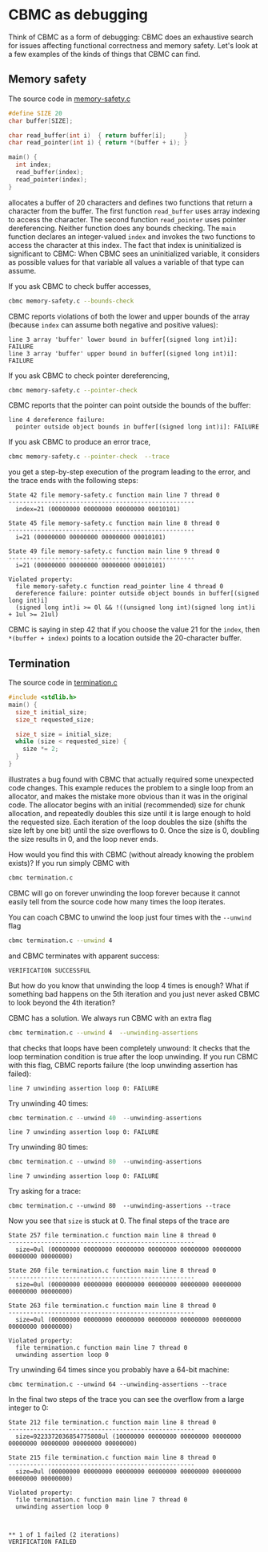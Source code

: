 # CBMC as debugging

Think of CBMC as a form of debugging: CBMC does an exhaustive search for
issues affecting functional correctness and memory safety.  Let's look
at a few examples of the kinds of things that CBMC can find.

## Memory safety

The source code in [memory-safety.c](examples/simple/memory-safety.c)
```c
#define SIZE 20
char buffer[SIZE];

char read_buffer(int i)  { return buffer[i];     }
char read_pointer(int i) { return *(buffer + i); }

main() {
  int index;
  read_buffer(index);
  read_pointer(index);
}
```
allocates a buffer of 20 characters and defines two functions that return
a character from the buffer.  The first function `read_buffer` uses array
indexing to access the character.  The second function `read_pointer` uses
pointer dereferencing.  Neither function does any bounds checking.
The `main` function declares an integer-valued
`index` and invokes the two functions to access the character at this index.
The fact that index
is uninitialized is significant to CBMC: When CBMC sees an uninitialized
variable, it considers as possible values for that variable all values a
variable of that type can assume.

If you ask CBMC to check buffer accesses,
```bash
cbmc memory-safety.c --bounds-check
```
CBMC reports violations of both
the lower and upper bounds of the array (because `index` can assume both
negative and positive values):
```
line 3 array 'buffer' lower bound in buffer[(signed long int)i]: FAILURE
line 3 array 'buffer' upper bound in buffer[(signed long int)i]: FAILURE
```

If you ask CBMC to check pointer dereferencing,
```bash
cbmc memory-safety.c --pointer-check
```
CBMC reports that the pointer
can point outside the bounds of the buffer:
```
line 4 dereference failure:
  pointer outside object bounds in buffer[(signed long int)i]: FAILURE
```

If you ask CBMC to produce an error trace,
```bash
cbmc memory-safety.c --pointer-check  --trace
```
you get a step-by-step execution of the program leading to the error, and
the trace ends with the following steps:
```
State 42 file memory-safety.c function main line 7 thread 0
----------------------------------------------------
  index=21 (00000000 00000000 00000000 00010101)

State 45 file memory-safety.c function main line 8 thread 0
----------------------------------------------------
  i=21 (00000000 00000000 00000000 00010101)

State 49 file memory-safety.c function main line 9 thread 0
----------------------------------------------------
  i=21 (00000000 00000000 00000000 00010101)

Violated property:
  file memory-safety.c function read_pointer line 4 thread 0
  dereference failure: pointer outside object bounds in buffer[(signed long int)i]
  (signed long int)i >= 0l && !((unsigned long int)(signed long int)i + 1ul >= 21ul)
```
CBMC is saying in step 42 that if you choose the value 21 for the `index`,
then `*(buffer + index)` points to a location outside the 20-character
buffer.

## Termination

The source code in [termination.c](examples/simple/termination.c)
```c
#include <stdlib.h>
main() {
  size_t initial_size;
  size_t requested_size;

  size_t size = initial_size;
  while (size < requested_size) {
    size *= 2;
  }
}
```
illustrates a bug found with CBMC that actually required some
unexpected code changes.
This example reduces the problem to a single loop from an allocator,
and makes the mistake more obvious than it was in the original code.
The allocator begins with an initial
(recommended) size for chunk allocation,
and repeatedly doubles this size until it is large
enough to hold the requested size.  Each iteration of the loop doubles
the size (shifts the size left by one bit) until the size overflows
to 0.  Once the size is 0, doubling the size results in 0, and the loop
never ends.

How would you find this with CBMC (without already knowing the problem exists)?
If you run simply CBMC with
```bash
cbmc termination.c
```
CBMC will go on forever unwinding the loop forever because it cannot easily
tell from the source code how many times the loop iterates.

You can coach CBMC to unwind the loop just four times with the `--unwind` flag
```bash
cbmc termination.c --unwind 4
```
and CBMC terminates with apparent success:
```
VERIFICATION SUCCESSFUL
```
But how do you know that unwinding the loop 4 times is enough?  What if
something bad happens on the 5th iteration and you just never asked
CBMC to look beyond the 4th iteration?

CBMC has a solution. We always run CBMC with an extra flag
```bash
cbmc termination.c --unwind 4  --unwinding-assertions
```
that checks that loops have been completely unwound: It checks
that the loop termination condition is true after the
loop unwinding.  If you run CBMC with this flag, CBMC reports failure
(the loop unwinding assertion has failed):
```
line 7 unwinding assertion loop 0: FAILURE
```

Try unwinding 40 times:
```c
cbmc termination.c --unwind 40  --unwinding-assertions
```
```
line 7 unwinding assertion loop 0: FAILURE
```

Try unwinding 80 times:
```c
cbmc termination.c --unwind 80  --unwinding-assertions
```
```
line 7 unwinding assertion loop 0: FAILURE
```

Try asking for a trace:
```
cbmc termination.c --unwind 80  --unwinding-assertions --trace
```
Now you see that `size` is stuck at 0.  The final steps of
the trace are
```
State 257 file termination.c function main line 8 thread 0
----------------------------------------------------
  size=0ul (00000000 00000000 00000000 00000000 00000000 00000000 00000000 00000000)

State 260 file termination.c function main line 8 thread 0
----------------------------------------------------
  size=0ul (00000000 00000000 00000000 00000000 00000000 00000000 00000000 00000000)

State 263 file termination.c function main line 8 thread 0
----------------------------------------------------
  size=0ul (00000000 00000000 00000000 00000000 00000000 00000000 00000000 00000000)

Violated property:
  file termination.c function main line 7 thread 0
  unwinding assertion loop 0

```

Try unwinding 64 times since you probably have a 64-bit machine:
```
cbmc termination.c --unwind 64 --unwinding-assertions --trace
```
In the final two steps of the trace you can see the overflow
from a large integer to 0:
```
State 212 file termination.c function main line 8 thread 0
----------------------------------------------------
  size=9223372036854775808ul (10000000 00000000 00000000 00000000 00000000 00000000 00000000 00000000)

State 215 file termination.c function main line 8 thread 0
----------------------------------------------------
  size=0ul (00000000 00000000 00000000 00000000 00000000 00000000 00000000 00000000)

Violated property:
  file termination.c function main line 7 thread 0
  unwinding assertion loop 0



** 1 of 1 failed (2 iterations)
VERIFICATION FAILED
```
